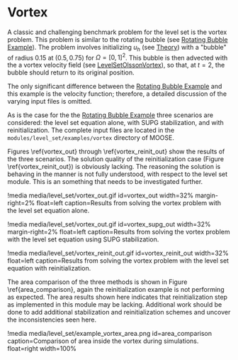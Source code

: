 # Vortex
A classic and challenging benchmark problem for the level set is the vortex problem. This problem is similar to the
rotating bubble (see [Rotating Bubble Example](level_set/example_rotate.md)). The problem involves initializing $u_h$ (see [Theory](level_set/theory.md)) with a "bubble" of
radius 0.15 at $(0.5, 0.75)$ for $\Omega = [0,1]^2$.  This bubble is
then advected with the a vortex velocity field (see [LevelSetOlssonVortex](level_set/LevelSetOlssonVortex.md)), so that,
at $t=2$, the bubble should return to its original position.

The only significant difference between the [Rotating Bubble Example](level_set/example_rotate.md) and this example
is the velocity function; therefore, a detailed discussion of the varying input files is omitted.

As is the case for the the [Rotating Bubble Example](level_set/example_rotate.md) three scenarios are considered: the
level set equation alone, with SUPG stabilization, and with reinitialization. The complete input files are located
in the `modules/level_set/examples/vortex` directory of MOOSE.

Figures \ref{vortex_out} through \ref{vortex_reinit_out} show the results of the three scenarios. The solution quality
of the reinitialization case (Figure \ref{vortex_reinit_out}) is obviously lacking. The reasoning the solution is
behaving in the manner is not fully understood, with respect to the level set module. This is an something that needs
to be investigated further.

!media media/level_set/vortex_out.gif id=vortex_out width=32% margin-right=2% float=left caption=Results from solving the vortex problem with the level set equation alone.

!media media/level_set/vortex_out.gif id=vortex_supg_out width=32% margin-right=2% float=left caption=Results from solving the vortex problem with the level set equation using SUPG stabilization.

!media media/level_set/vortex_reinit_out.gif id=vortex_reinit_out width=32% float=left caption=Results from solving the vortex problem with the level set equation with reinitialization.

The area comparison of the three methods is shown in Figure \ref{area_comparison}, again the reinitialization example
is not performing as expected. The area results shown here indicates that reinitialization step as implemented in
this module may be lacking. Additional work should be done to add additional stabilization and reinitialization schemes
and uncover the inconsistencies seen here.

!media media/level_set/example_vortex_area.png id=area_comparison caption=Comparison of area inside the vortex during simulations. float=right width=100%
